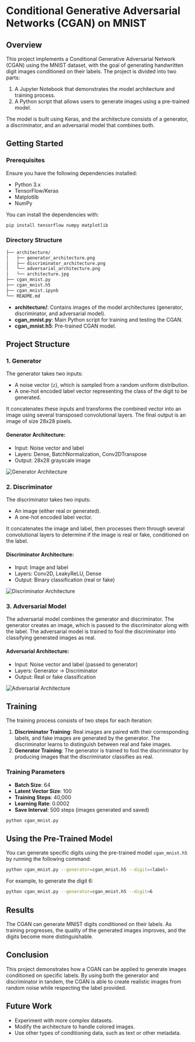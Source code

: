 # Conditional Generative Adversarial Networks (CGAN) on MNIST

## Overview
This project implements a Conditional Generative Adversarial Network (CGAN) using the MNIST dataset, with the goal of generating handwritten digit images conditioned on their labels. The project is divided into two parts:
1. A Jupyter Notebook that demonstrates the model architecture and training process.
2. A Python script that allows users to generate images using a pre-trained model.

The model is built using Keras, and the architecture consists of a generator, a discriminator, and an adversarial model that combines both.

## Getting Started

### Prerequisites
Ensure you have the following dependencies installed:
- Python 3.x
- TensorFlow/Keras
- Matplotlib
- NumPy

You can install the dependencies with:
```bash
pip install tensorflow numpy matplotlib
```

### Directory Structure
```bash
├── architecture/
│   ├── generator_architecture.png
│   ├── discriminator_architecture.png
│   └── adversarial_architecture.png
│   └── architecture.jpg
├── cgan_mnist.py
├── cgan_mnist.h5
├── cgan_mnist.ipynb
└── README.md
```

- **architecture/**: Contains images of the model architectures (generator, discriminator, and adversarial model).
- **cgan_mnist.py**: Main Python script for training and testing the CGAN.
- **cgan_mnist.h5**: Pre-trained CGAN model.

## Project Structure

### 1. Generator

The generator takes two inputs: 
- A noise vector (`z`), which is sampled from a random uniform distribution.
- A one-hot encoded label vector representing the class of the digit to be generated.

It concatenates these inputs and transforms the combined vector into an image using several transposed convolutional layers. The final output is an image of size 28x28 pixels.

#### Generator Architecture:
- Input: Noise vector and label
- Layers: Dense, BatchNormalization, Conv2DTranspose
- Output: 28x28 grayscale image

![Generator Architecture](architecture/generator_architecture.png)

### 2. Discriminator

The discriminator takes two inputs:
- An image (either real or generated).
- A one-hot encoded label vector.

It concatenates the image and label, then processes them through several convolutional layers to determine if the image is real or fake, conditioned on the label.

#### Discriminator Architecture:
- Input: Image and label
- Layers: Conv2D, LeakyReLU, Dense
- Output: Binary classification (real or fake)

![Discriminator Architecture](architecture/discriminator_architecture.png)

### 3. Adversarial Model

The adversarial model combines the generator and discriminator. The generator creates an image, which is passed to the discriminator along with the label. The adversarial model is trained to fool the discriminator into classifying generated images as real.

#### Adversarial Architecture:
- Input: Noise vector and label (passed to generator)
- Layers: Generator -> Discriminator
- Output: Real or fake classification

![Adversarial Architecture](architecture/adversarial_architecture.png)

## Training

The training process consists of two steps for each iteration:
1. **Discriminator Training**: Real images are paired with their corresponding labels, and fake images are generated by the generator. The discriminator learns to distinguish between real and fake images.
2. **Generator Training**: The generator is trained to fool the discriminator by producing images that the discriminator classifies as real.

### Training Parameters
- **Batch Size**: 64
- **Latent Vector Size**: 100
- **Training Steps**: 40,000
- **Learning Rate**: 0.0002
- **Save Interval**: 500 steps (images generated and saved)

```bash
python cgan_mnist.py
```

## Using the Pre-Trained Model

You can generate specific digits using the pre-trained model `cgan_mnist.h5` by running the following command:

```bash
python cgan_mnist.py --generator=cgan_mnist.h5 --digit=<label>
```

For example, to generate the digit 6:
```bash
python cgan_mnist.py --generator=cgan_mnist.h5 --digit=6
```

## Results

The CGAN can generate MNIST digits conditioned on their labels. As training progresses, the quality of the generated images improves, and the digits become more distinguishable.

## Conclusion

This project demonstrates how a CGAN can be applied to generate images conditioned on specific labels. By using both the generator and discriminator in tandem, the CGAN is able to create realistic images from random noise while respecting the label provided.

## Future Work
- Experiment with more complex datasets.
- Modify the architecture to handle colored images.
- Use other types of conditioning data, such as text or other metadata.


